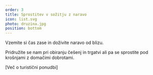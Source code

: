 ```yaml
---
order: 3
title: Sprostitev v sožitju z naravo
icon: list.svg
photo: druzina.jpg
position: bottom
---
```


Vzemite si čas zase in doživite naravo od blizu.

Pridružite se nam pri obiranju češenj in trgatvi ali pa se sprostite pod krošnjami z domačimi dobrotami.

[Več o turistični ponudbi]
